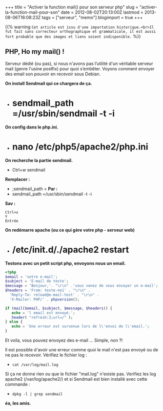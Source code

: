 +++
title = "Activer la function mail() pour son serveur php"
slug = "activer-la-function-mail-pour-son"
date = 2012-08-02T20:13:00Z
lastmod = 2013-08-06T16:08:23Z
tags = ["serveur", "memo"]
blogimport = true
+++

{{% warning `Cet article est issu d'une importation historique.<br>Il fut fait sans correcteur orthographique et grammaticale, il est aussi fort probable que des images et liens soient indisponible.` %}}

## PHP, Ho my mail() !

Serveur dédié (ou pas), si nous n'avons pas l’utilité d'un véritable serveur mail (genre l'usine postfix) pour quoi s’embêter. Voyons comment envoyer des email son pouvoir en recevoir sous Debian.

**On install Sendmail qui ce chargera de ça.**
- # sendmail_path =/usr/sbin/sendmail -t -i

**On config dans le php.ini.**
- # nano /etc/php5/apache2/php.ini

**On recherche la partie sendmail.**
- Ctrl+w sendmail

**Remplacer :**
- ;sendmail_path =
**Par :**
- sendmail_path =/usr/sbin/sendmail -t -i

**Sav :**
```
Ctrl+x
Y
Entrée
```

**On redémarre apache (ou ce qui gère votre php - serveur web)**
- # /etc/init.d/./apache2 restart

**Testons avec un petit script php, envoyons nous un email.**
```php
<?php
$email = 'votre e-mail';
$subject = 'E-mail de teste';
$message = 'Bonjour,'. "\r\n" .'vous venez de vous envoyer un e-mail';
$headers = 'From: teste-no1' . "\r\n" .
  'Reply-To: reload@e-mail-test' . "\r\n" .
  'X-Mailer: PHP/' . phpversion();

if (mail($email, $subject, $message, $headers)) {
   echo = 'l email est envoyé.';
   header( "refresh:3;url=/" );
} else {
   echo = 'Une erreur est survenue lors de l\'envoi de l\'email.';
}
```

Et voila, vous pouvez envoyez des e-mail ... Simple, non ?!

Il est possible d'avoir une erreur comme quoi le mail n'est pas envoyé ou de ne pas le recevoir. Vérifiez le fichier log :
- `cat /var/log/mail.log`

Si ça ne donne rien ou que le fichier "mail.log" n'existe pas. Verifiez les log apache2 (/var/log/apache2/) et si Sendmail est bien installé avec cette commande :
- `dpkg -l | grep sendmail`

**éa, les amis.**
